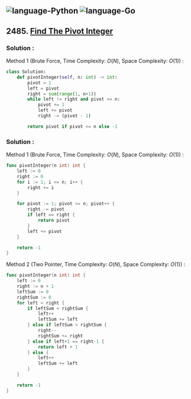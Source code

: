 ![language-Python](https://img.shields.io/badge/Python-ffd43b?style=for-the-badge&logo=PYTHON)
![language-Go](https://img.shields.io/badge/Go-00add8?style=for-the-badge&logo=GO&logoColor=white)
---

## 2485. [Find The Pivot Integer](https://leetcode.com/problems/find-the-pivot-integer)

### Solution :

Method 1 (Brute Force, Time Complexity: $O(N)$, Space Complexity: $O(1)$) :
```python
class Solution:
    def pivotInteger(self, n: int) -> int:
        pivot = 1
        left = pivot
        right = sum(range(1, n+1))
        while left != right and pivot <= n:
            pivot += 1
            left += pivot
            right -= (pivot - 1)

        return pivot if pivot <= n else -1
```

### Solution :

Method 1 (Brute Force, Time Complexity: $O(N)$, Space Complexity: $O(1)$) :
```go
func pivotInteger(n int) int {
    left := 0
    right := 0
    for i := 1; i <= n; i++ {
        right += i
    }

    for pivot := 1; pivot <= n; pivot++ {
        right -= pivot
        if left == right {
            return pivot
        }
        left += pivot
    }

    return -1
}
```

Method 2 (Two Pointer, Time Complexity: $O(N)$, Space Complexity: $O(1)$) :
```go
func pivotInteger(n int) int {
    left := 0
    right := n + 1
    leftSum := 0
    rightSum := 0
    for left < right {
        if leftSum < rightSum {
            left++
            leftSum += left
        } else if leftSum > rightSum {
            right--
            rightSum += right
        } else if left+1 == right-1 {
            return left + 1
        } else {
            left++
            leftSum += left
        }
    }

    return -1
}
```

